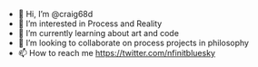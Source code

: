 - 👋 Hi, I’m @craig68d
- 👀 I’m interested in Process and Reality
- 🌱 I’m currently learning about art and code
- 💞️ I’m looking to collaborate on process projects in philosophy
- 📫 How to reach me https://twitter.com/nfinitbluesky

<!---
craig68d/craig68d is a ✨ special ✨ repository because its `README.md` (this file) appears on your GitHub profile.
You can click the Preview link to take a look at your changes.
--->

